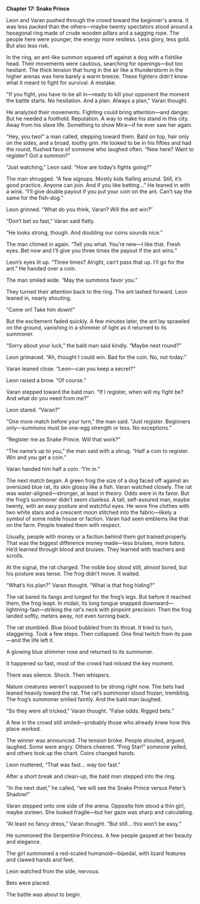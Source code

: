 **Chapter 17: Snake Prince**

Leon and Varan pushed through the crowd toward the beginner's arena. It was less packed than the others—maybe twenty spectators stood around a hexagonal ring made of crude wooden pillars and a sagging rope. The people here were younger, the energy more restless. Less glory, less gold. But also less risk.

In the ring, an ant-like summon squared off against a dog with a fishlike head. Their movements were cautious, searching for openings—but too hesitant. The thick tension that hung in the air like a thunderstorm in the higher arenas was here barely a warm breeze. These fighters didn’t know what it meant to fight for survival. A mistake.

"If you fight, you have to be all in—ready to kill your opponent the moment the battle starts. No hesitation. And a plan. Always a plan," Varan thought.

He analyzed their movements. Fighting could bring attention—and danger. But he needed a foothold. Reputation. A way to make his stand in this city. Away from his slave life. Something to show Mira—if he ever saw her again.

“Hey, you two!” a man called, stepping toward them. Bald on top, hair only on the sides, and a broad, toothy grin. He looked to be in his fifties and had the round, flushed face of someone who laughed often. “New here? Want to register? Got a summon?”

“Just watching,” Leon said. “How are today’s fights going?”

The man shrugged. “A few signups. Mostly kids flailing around. Still, it’s good practice. Anyone can join. And if you like betting...” He leaned in with a wink. “I’ll give double payout if you put your coin on the ant. Can’t say the same for the fish-dog.”

Leon grinned. “What do you think, Varan? Will the ant win?”

“Don’t bet so fast,” Varan said flatly.

“He looks strong, though. And doubling our coins sounds nice.”

The man chimed in again. “Tell you what. You’re new—I like that. Fresh eyes. Bet now and I’ll give you three times the payout if the ant wins.”

Leon’s eyes lit up. “Three times? Alright, can’t pass that up. I’ll go for the ant.” He handed over a coin.

The man smiled wide. “May the summons favor you.”

They turned their attention back to the ring. The ant lashed forward. Leon leaned in, nearly shouting.

“Come on! Take him down!”

But the excitement faded quickly. A few minutes later, the ant lay sprawled on the ground, vanishing in a shimmer of light as it returned to its summoner.

“Sorry about your luck,” the bald man said kindly. “Maybe next round?”

Leon grimaced. “Ah, thought I could win. Bad for the coin. No, not today.”

Varan leaned close. “Leon—can you keep a secret?”

Leon raised a brow. “Of course.”

Varan stepped toward the bald man. “If I register, when will my fight be? And what do you need from me?”

Leon stared. “Varan?”

“One more match before your turn,” the man said. “Just register. Beginners only—summons must be one-egg strength or less. No exceptions.”

“Register me as Snake Prince. Will that work?”

“The name’s up to you,” the man said with a shrug. “Half a coin to register. Win and you get a coin.”

Varan handed him half a coin. “I’m in.”

The next match began. A green frog the size of a dog faced off against an oversized blue rat, its skin glossy like a fish. Varan watched closely. The rat was water-aligned—stronger, at least in theory. Odds were in its favor. But the frog’s summoner didn’t seem clueless. A tall, self-assured man, maybe twenty, with an easy posture and watchful eyes. He wore fine clothes with two white stars and a crescent moon stitched into the fabric—likely a symbol of some noble house or faction. Varan had seen emblems like that on the farm. People treated them with respect.

Usually, people with money or a faction behind them got trained properly. That was the biggest difference money made—less bruises, more tutors. He’d learned through blood and bruises. They learned with teachers and scrolls.

At the signal, the rat charged. The noble boy stood still, almost bored, but his posture was tense. The frog didn’t move. It waited.

“What’s his plan?” Varan thought. “What is that frog hiding?”

The rat bared its fangs and lunged for the frog’s legs. But before it reached them, the frog leapt. In midair, its long tongue snapped downward—lightning-fast—striking the rat's neck with pinpoint precision. Then the frog landed softly, meters away, not even turning back.

The rat stumbled. Blue blood bubbled from its throat. It tried to turn, staggering. Took a few steps. Then collapsed. One final twitch from its paw—and the life left it.

A glowing blue shimmer rose and returned to its summoner.

It happened so fast, most of the crowd had missed the key moment.

There was silence. Shock. Then whispers.

Nature creatures weren’t supposed to be strong right now. The bets had leaned heavily toward the rat. The rat’s summoner stood frozen, trembling. The frog’s summoner smiled faintly. And the bald man laughed.

“So they were all tricked,” Varan thought. “False odds. Rigged bets.”

A few in the crowd still smiled—probably those who already knew how this place worked.

The winner was announced. The tension broke. People shouted, argued, laughed. Some were angry. Others cheered. “Frog Star!” someone yelled, and others took up the chant. Coins changed hands.

Leon muttered, “That was fast… way too fast.”

After a short break and clean-up, the bald man stepped into the ring.

“In the next duel,” he called, “we will see the Snake Prince versus Peter’s Shadow!”

Varan stepped onto one side of the arena. Opposite him stood a thin girl, maybe sixteen. She looked fragile—but her gaze was sharp and calculating.

“At least no fancy dress,” Varan thought. “But still… this won’t be easy.”

He summoned the Serpentine Princess. A few people gasped at her beauty and elegance.

The girl summoned a red-scaled humanoid—bipedal, with lizard features and clawed hands and feet.

Leon watched from the side, nervous.

Bets were placed.

The battle was about to begin.